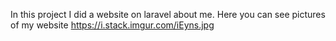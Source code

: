 In this project I did a website on laravel about me. 
Here you can see pictures of my website 
https://i.stack.imgur.com/iEyns.jpg